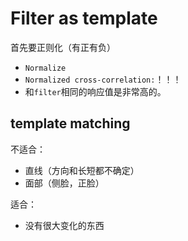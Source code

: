 # Filter as template

首先要正则化（有正有负）


* `Normalize`
* `Normalized cross-correlation:`！！！
* 和`filter`相同的响应值是非常高的。

## template matching

不适合：

* 直线（方向和长短都不确定）
* 面部（侧脸，正脸）

适合：

* 没有很大变化的东西
